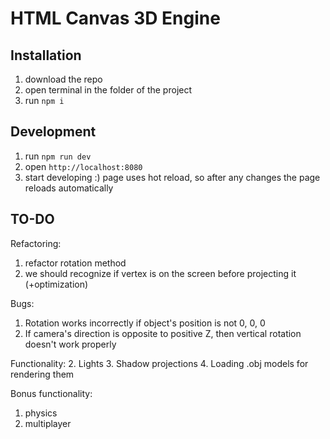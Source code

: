 # HTML Canvas 3D Engine

## Installation

1. download the repo
2. open terminal in the folder of the project
3. run `npm i`

## Development

1. run `npm run dev`
2. open `http://localhost:8080`
3. start developing :) page uses hot reload, so after any changes the page reloads automatically

## TO-DO

Refactoring: 
1. refactor rotation method
2. we should recognize if vertex is on the screen before projecting it (+optimization)

Bugs:
1. Rotation works incorrectly if object's position is not 0, 0, 0
2. If camera's direction is opposite to positive Z, then vertical rotation doesn't work properly

Functionality:
2. Lights
3. Shadow projections
4. Loading .obj models for rendering them

Bonus functionality:
1. physics
2. multiplayer
